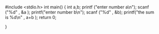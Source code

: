 #include <stdio.h>
int main()
{ 
  int a,b;
  printf ("enter number a\n");
  scanf ("%d" , &a );
  printf("enter number b\n");
  scanf ("%d" , &b);
  printf("the sum is %d\n" , a+b );
  return 0;



}

